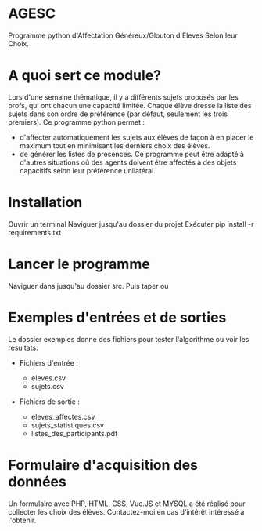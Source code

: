 # AGESC
Programme python d'Affectation Généreux/Glouton d'Eleves Selon leur Choix.

# A quoi sert ce module?
Lors d'une semaine thématique, il y a différents sujets proposés par les profs, qui ont chacun une capacité limitée.
Chaque élève dresse la liste des sujets dans son ordre de préférence (par défaut, seulement les trois premiers).
Ce programme python permet :
* d'affecter automatiquement les sujets aux élèves de façon à en placer le maximum tout en minimisant les derniers choix des élèves.
* de générer les listes de présences.
Ce programme peut être adapté à d'autres situations où des agents doivent être affectés à des objets capacitifs selon leur préférence unilatéral.

# Installation
Ouvrir un terminal
Naviguer jusqu'au dossier du projet
Exécuter pip install -r requirements.txt

# Lancer le programme
Naviguer dans jusqu'au dossier src.
Puis taper <python App.py> ou <python3 App.py>

# Exemples d'entrées et de sorties
Le dossier exemples donne des fichiers pour tester l'algorithme ou voir les résultats.

* Fichiers d'entrée :
  * eleves.csv
  * sujets.csv

* Fichiers de sortie :
  * eleves_affectes.csv
  * sujets_statistiques.csv
  * listes_des_participants.pdf

# Formulaire d'acquisition des données
Un formulaire avec PHP, HTML, CSS, Vue.JS et MYSQL a été réalisé pour collecter les choix des élèves. Contactez-moi en cas d'intérêt intéressé à l'obtenir.
